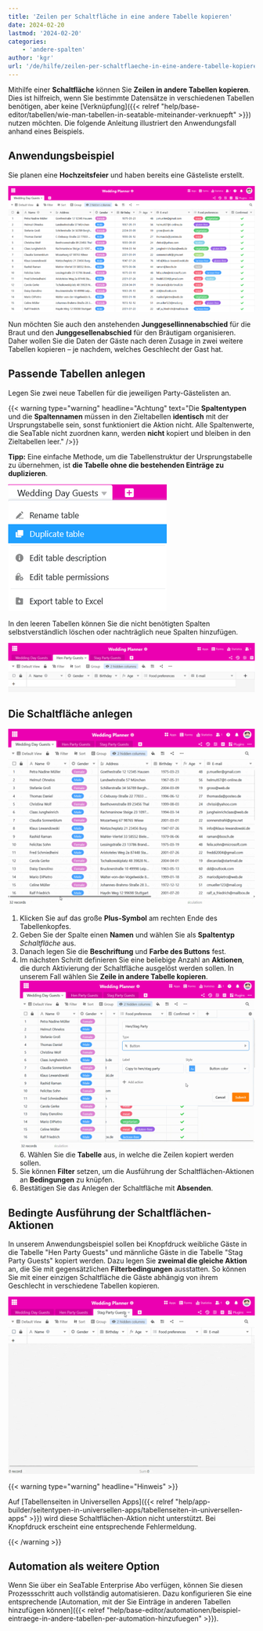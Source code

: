 ```yaml
---
title: 'Zeilen per Schaltfläche in eine andere Tabelle kopieren'
date: 2024-02-20
lastmod: '2024-02-20'
categories:
    - 'andere-spalten'
author: 'kgr'
url: '/de/hilfe/zeilen-per-schaltflaeche-in-eine-andere-tabelle-kopieren'
---
```


Mithilfe einer **Schaltfläche** können Sie **Zeilen in andere Tabellen kopieren**. Dies ist hilfreich, wenn Sie bestimmte Datensätze in verschiedenen Tabellen benötigen, aber keine [Verknüpfung]({{< relref "help/base-editor/tabellen/wie-man-tabellen-in-seatable-miteinander-verknuepft" >}}) nutzen möchten. Die folgende Anleitung illustriert den Anwendungsfall anhand eines Beispiels.

## Anwendungsbeispiel

Sie planen eine **Hochzeitsfeier** und haben bereits eine Gästeliste erstellt.

![Beispiel Gästeliste](images/Beispiel-Gaesteliste.png)

Nun möchten Sie auch den anstehenden **Junggesellinnenabschied** für die Braut und den **Junggesellenabschied** für den Bräutigam organisieren. Daher wollen Sie die Daten der Gäste nach deren Zusage in zwei weitere Tabellen kopieren – je nachdem, welches Geschlecht der Gast hat.

## Passende Tabellen anlegen

Legen Sie zwei neue Tabellen für die jeweiligen Party-Gästelisten an.

{{< warning  type="warning" headline="Achtung"  text="Die **Spaltentypen** und die **Spaltennamen** müssen in den Zieltabellen **identisch** mit der Ursprungstabelle sein, sonst funktioniert die Aktion nicht. Alle Spaltenwerte, die SeaTable nicht zuordnen kann, werden **nicht** kopiert und bleiben in den Zieltabellen leer." />}}

**Tipp:** Eine einfache Methode, um die Tabellenstruktur der Ursprungstabelle zu übernehmen, ist **die Tabelle ohne die bestehenden Einträge zu duplizieren**.

![Tabellenstruktur duplizieren](images/Tabellenstruktur-duplizieren.png)

In den leeren Tabellen können Sie die nicht benötigten Spalten selbstverständlich löschen oder nachträglich neue Spalten hinzufügen.

![Leere duplizierte Tabellen](images/Leere-duplizierte-Tabellen.png)

## Die Schaltfläche anlegen

![Schaltfläche anlegen](images/Schaltflaeche-anlegen.gif)

1. Klicken Sie auf das große **Plus-Symbol** am rechten Ende des Tabellenkopfes.
2. Geben Sie der Spalte einen **Namen** und wählen Sie als **Spaltentyp** _Schaltfläche_ aus.
3. Danach legen Sie die **Beschriftung** und **Farbe des Buttons** fest.
4. Im nächsten Schritt definieren Sie eine beliebige Anzahl an **Aktionen**, die durch Aktivierung der Schaltfläche ausgelöst werden sollen. In unserem Fall wählen Sie **Zeile in andere Tabelle kopieren**.
   ![Schaltflächen-Aktion Zeile in andere Tabelle kopieren](images/Schaltflaechen-Aktion-Zeile-in-andere-Tabelle-kopieren.gif)6. Wählen Sie die **Tabelle** aus, in welche die Zeilen kopiert werden sollen.
5. Sie können **Filter** setzen, um die Ausführung der Schaltflächen-Aktionen an **Bedingungen** zu knüpfen.
6. Bestätigen Sie das Anlegen der Schaltfläche mit **Absenden**.

## Bedingte Ausführung der Schaltflächen-Aktionen

In unserem Anwendungsbeispiel sollen bei Knopfdruck weibliche Gäste in die Tabelle "Hen Party Guests" und männliche Gäste in die Tabelle "Stag Party Guests" kopiert werden. Dazu legen Sie **zweimal die gleiche Aktion** an, die Sie mit gegensätzlichen **Filterbedingungen** ausstatten. So können Sie mit einer einzigen Schaltfläche die Gäste abhängig von ihrem Geschlecht in verschiedene Tabellen kopieren.

![Per Schaltfläche kopierte Zeilen](images/Per-Schaltflaeche-kopierte-Zeilen.gif)

{{< warning  type="warning" headline="Hinweis" >}}

Auf [Tabellenseiten in Universellen Apps]({{< relref "help/app-builder/seitentypen-in-universellen-apps/tabellenseiten-in-universellen-apps" >}}) wird diese Schaltflächen-Aktion nicht unterstützt. Bei Knopfdruck erscheint eine entsprechende Fehlermeldung.

{{< /warning >}}

## Automation als weitere Option

Wenn Sie über ein SeaTable Enterprise Abo verfügen, können Sie diesen Prozessschritt auch vollständig automatisieren. Dazu konfigurieren Sie eine entsprechende [Automation, mit der Sie Einträge in anderen Tabellen hinzufügen können]({{< relref "help/base-editor/automationen/beispiel-eintraege-in-andere-tabellen-per-automation-hinzufuegen" >}}).
